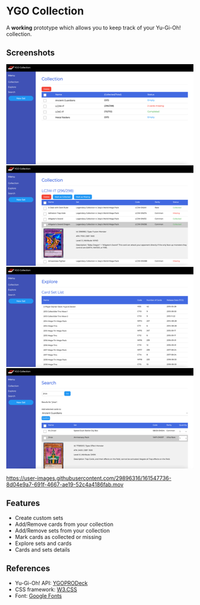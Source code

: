 # YGO Collection

A **working** prototype which allows you to keep track of your Yu-Gi-Oh! collection.

## Screenshots
<img src="https://github.com/Giacomo1995/YGO-Collection/blob/master/Resources/collection.png" width="500" heigth="275" alt="Collection">
<img src="https://github.com/Giacomo1995/YGO-Collection/blob/master/Resources/cards.png" width="500" heigth="275" alt="Cards">
<img src="https://github.com/Giacomo1995/YGO-Collection/blob/master/Resources/explore.png" width="500" heigth="275" alt="Explore">
<img src="https://github.com/Giacomo1995/YGO-Collection/blob/master/Resources/search.png" width="500" heigth="275" alt="Search">


https://user-images.githubusercontent.com/29896316/161547736-8d04e9a7-691f-4667-ae19-52c4a4186fab.mov


## Features
- Create custom sets
- Add/Remove cards from your collection
- Add/Remove sets from your collection
- Mark cards as collected or missing
- Explore sets and cards
- Cards and sets details

## References
- Yu-Gi-Oh! API: [YGOPRODeck](https://db.ygoprodeck.com/api-guide/)
- CSS framework: [W3.CSS](https://www.w3schools.com/w3css/default.asp)
- Font: [Google Fonts](https://developers.google.com/fonts)
